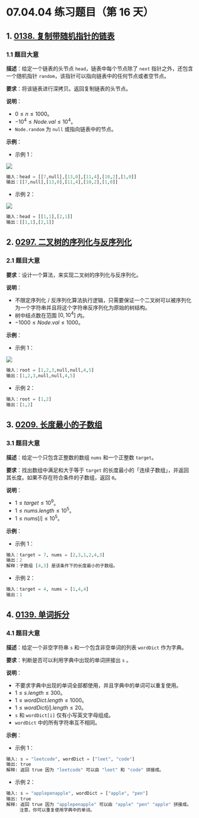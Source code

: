 # 07.04.04 练习题目（第 16 天）

## 1. [0138. 复制带随机指针的链表](https://leetcode.cn/problems/copy-list-with-random-pointer/)

### 1.1 题目大意

**描述**：给定一个链表的头节点 `head`，链表中每个节点除了 `next` 指针之外，还包含一个随机指针 `random`，该指针可以指向链表中的任何节点或者空节点。

**要求**：将该链表进行深拷贝。返回复制链表的头节点。

**说明**：

- $0 \le n \le 1000$。
- $-10^4 \le Node.val \le 10^4$。
- `Node.random` 为 `null` 或指向链表中的节点。

**示例**：

- 示例 1：

![](https://assets.leetcode-cn.com/aliyun-lc-upload/uploads/2020/01/09/e1.png)

```python
输入：head = [[7,null],[13,0],[11,4],[10,2],[1,0]]
输出：[[7,null],[13,0],[11,4],[10,2],[1,0]]
```

- 示例 2：

![](https://assets.leetcode-cn.com/aliyun-lc-upload/uploads/2020/01/09/e2.png)

```python
输入：head = [[1,1],[2,1]]
输出：[[1,1],[2,1]]
```

## 2. [0297. 二叉树的序列化与反序列化](https://leetcode.cn/problems/serialize-and-deserialize-binary-tree/)

### 2.1 题目大意

**要求**：设计一个算法，来实现二叉树的序列化与反序列化。

**说明**：

- 不限定序列化 / 反序列化算法执行逻辑，只需要保证一个二叉树可以被序列化为一个字符串并且将这个字符串反序列化为原始的树结构。
- 树中结点数在范围 $[0, 10^4]$ 内。
- $-1000 \le Node.val \le 1000$。

**示例**：

- 示例 1：

![](https://assets.leetcode.com/uploads/2020/09/15/serdeser.jpg)

```python
输入：root = [1,2,3,null,null,4,5]
输出：[1,2,3,null,null,4,5]
```

- 示例 2：

```python
输入：root = [1,2]
输出：[1,2]
```

## 3. [0209. 长度最小的子数组](https://leetcode.cn/problems/minimum-size-subarray-sum/)

### 3.1 题目大意

**描述**：给定一个只包含正整数的数组 `nums` 和一个正整数 `target`。

**要求**：找出数组中满足和大于等于 `target` 的长度最小的「连续子数组」，并返回其长度。如果不存在符合条件的子数组，返回 `0`。

**说明**：

- $1 \le target \le 10^9$。
- $1 \le nums.length \le 10^5$。
- $1 \le nums[i] \le 10^5$。

**示例**：

- 示例 1：

```python
输入：target = 7, nums = [2,3,1,2,4,3]
输出：2
解释：子数组 [4,3] 是该条件下的长度最小的子数组。
```

- 示例 2：

```python
输入：target = 4, nums = [1,4,4]
输出：1
```

## 4. [0139. 单词拆分](https://leetcode.cn/problems/word-break/)

### 4.1 题目大意

**描述**：给定一个非空字符串 `s` 和一个包含非空单词的列表 `wordDict` 作为字典。

**要求**：判断是否可以利用字典中出现的单词拼接出 `s` 。

**说明**：

- 不要求字典中出现的单词全部都使用，并且字典中的单词可以重复使用。
- $1 \le s.length \le 300$。
- $1 \le wordDict.length \le 1000$。
- $1 \le wordDict[i].length \le 20$。
- `s` 和 `wordDict[i]` 仅有小写英文字母组成。
- `wordDict` 中的所有字符串互不相同。

**示例**：

- 示例 1：

```python
输入: s = "leetcode", wordDict = ["leet", "code"]
输出: true
解释: 返回 true 因为 "leetcode" 可以由 "leet" 和 "code" 拼接成。
```

- 示例 2：

```python
输入: s = "applepenapple", wordDict = ["apple", "pen"]
输出: true
解释: 返回 true 因为 "applepenapple" 可以由 "apple" "pen" "apple" 拼接成。
     注意，你可以重复使用字典中的单词。
```
